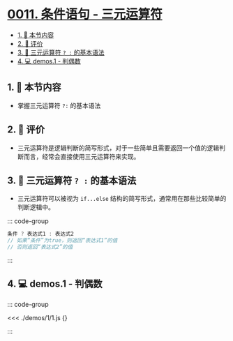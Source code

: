 # [0011. 条件语句 - 三元运算符](https://github.com/tnotesjs/TNotes.javascript/tree/main/notes/0011.%20%E6%9D%A1%E4%BB%B6%E8%AF%AD%E5%8F%A5%20-%20%E4%B8%89%E5%85%83%E8%BF%90%E7%AE%97%E7%AC%A6)

<!-- region:toc -->

- [1. 🎯 本节内容](#1--本节内容)
- [2. 🫧 评价](#2--评价)
- [3. 📒 三元运算符 `? :` 的基本语法](#3--三元运算符---的基本语法)
- [4. 💻 demos.1 - 判偶数](#4--demos1---判偶数)

<!-- endregion:toc -->

## 1. 🎯 本节内容

- 掌握三元运算符 `?:` 的基本语法

## 2. 🫧 评价

- 三元运算符是逻辑判断的简写形式，对于一些简单且需要返回一个值的逻辑判断而言，经常会直接使用三元运算符来实现。

## 3. 📒 三元运算符 `? :` 的基本语法

- 三元运算符可以被视为 `if...else` 结构的简写形式，通常用在那些比较简单的判断逻辑中。

::: code-group

```javascript [? : 基本语法]
条件 ? 表达式1 : 表达式2
// 如果“条件”为true，则返回“表达式1”的值
// 否则返回“表达式2”的值
```

:::

## 4. 💻 demos.1 - 判偶数

::: code-group

<<< ./demos/1/1.js {}

:::
